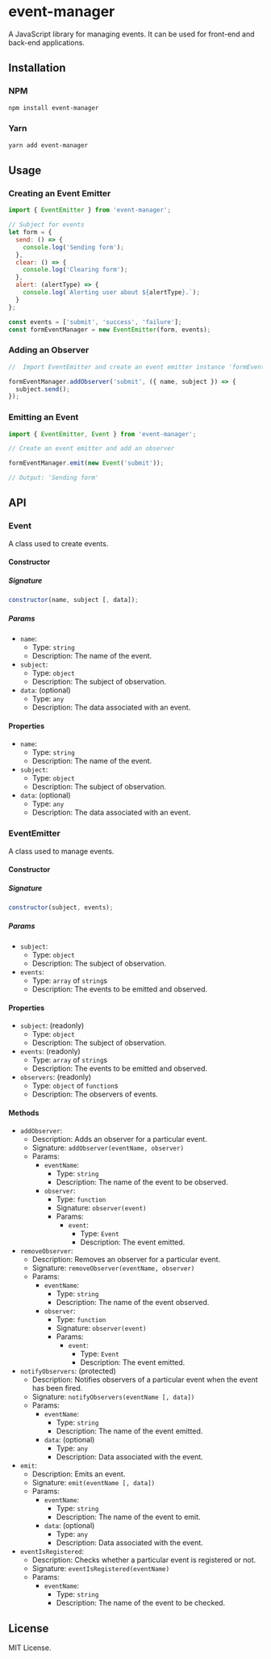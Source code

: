 # event-manager

A JavaScript library for managing events. It can be used for front-end and back-end applications.

## Installation

### NPM

```bash
npm install event-manager
```

### Yarn

```bash
yarn add event-manager
```

## Usage

### Creating an Event Emitter

```js
import { EventEmitter } from 'event-manager';

// Subject for events
let form = {
  send: () => {
    console.log('Sending form');
  },
  clear: () => {
    console.log('Clearing form');
  },
  alert: (alertType) => {
    console.log(`Alerting user about ${alertType}.`);
  }
};

const events = ['submit', 'success', 'failure'];
const formEventManager = new EventEmitter(form, events);
```

### Adding an Observer

```js
//  Import EventEmitter and create an event emitter instance 'formEventManager'

formEventManager.addObserver('submit', ({ name, subject }) => {
  subject.send();
});
```

### Emitting an Event

```js
import { EventEmitter, Event } from 'event-manager';

// Create an event emitter and add an observer

formEventManager.emit(new Event('submit'));

// Output: 'Sending form'
```

## API

### Event

A class used to create events.

#### Constructor

##### Signature

```js
constructor(name, subject [, data]);
```

##### Params

- `name`:
  - Type: `string`
  - Description: The name of the event.
- `subject`:
  - Type: `object`
  - Description: The subject of observation.
- `data`: (optional)
  - Type: `any`
  - Description: The data associated with an event.

#### Properties

- `name`:
  - Type: `string`
  - Description: The name of the event.
- `subject`:
  - Type: `object`
  - Description: The subject of observation.
- `data`: (optional)
  - Type: `any`
  - Description: The data associated with an event.

### EventEmitter

A class used to manage events.

#### Constructor

##### Signature

```js
constructor(subject, events);
```

##### Params

- `subject`:
  - Type: `object`
  - Description: The subject of observation.
- `events`:
  - Type: `array` of `string`s
  - Description: The events to be emitted and observed.

#### Properties

- `subject`: (readonly)
  - Type: `object`
  - Description: The subject of observation.
- `events`: (readonly)
  - Type: `array` of `string`s
  - Description: The events to be emitted and observed.
- `observers`: (readonly)
  - Type: `object` of `function`s
  - Description: The observers of events.

#### Methods

- `addObserver`:
  - Description: Adds an observer for a particular event.
  - Signature: `addObserver(eventName, observer)`
  - Params:
    - `eventName`:
      - Type: `string`
      - Description: The name of the event to be observed.
    - `observer`:
      - Type: `function`
      - Signature: `observer(event)`
      - Params:
        - `event`:
          - Type: `Event`
          - Description: The event emitted.
- `removeObserver`:
  - Description: Removes an observer for a particular event.
  - Signature: `removeObserver(eventName, observer)`
  - Params:
    - `eventName`:
      - Type: `string`
      - Description: The name of the event observed.
    - `observer`:
      - Type: `function`
      - Signature: `observer(event)`
      - Params:
        - `event`:
          - Type: `Event`
          - Description: The event emitted.
- `notifyObservers`: (protected)
  - Description: Notifies observers of a particular event when the event has been fired.
  - Signature: `notifyObservers(eventName [, data])`
  - Params:
    - `eventName`:
      - Type: `string`
      - Description: The name of the event emitted.
    - `data`: (optional)
      - Type: `any`
      - Description: Data associated with the event.
- `emit`:
  - Description: Emits an event.
  - Signature: `emit(eventName [, data])`
  - Params:
    - `eventName`:
      - Type: `string`
      - Description: The name of the event to emit.
    - `data`: (optional)
      - Type: `any`
      - Description: Data associated with the event.
- `eventIsRegistered`:
  - Description: Checks whether a particular event is registered or not.
  - Signature: `eventIsRegistered(eventName)`
  - Params:
    - `eventName`:
      - Type: `string`
      - Description: The name of the event to be checked.

## License

MIT License.
